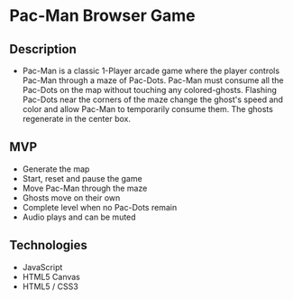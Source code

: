 # Pac-Man Browser Game

## Description

  * Pac-Man is a classic 1-Player arcade game where the player controls Pac-Man
  through a maze of Pac-Dots. Pac-Man must consume all the Pac-Dots on the map
  without touching any colored-ghosts. Flashing Pac-Dots near the corners of the
  maze change the ghost's speed and color and allow Pac-Man to temporarily consume them. The ghosts regenerate in the center box.

## MVP

  * Generate the map
  * Start, reset and pause the game
  * Move Pac-Man through the maze
  * Ghosts move on their own
  * Complete level when no Pac-Dots remain
  * Audio plays and can be muted

## Technologies

  * JavaScript
  * HTML5 Canvas
  * HTML5 / CSS3
